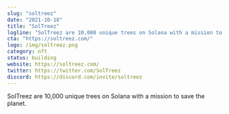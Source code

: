 ```yaml
---
slug: "soltreez"
date: "2021-10-18"
title: "SolTreez"
logline: "SolTreez are 10,000 unique trees on Solana with a mission to save the planet."
cta: "https://soltreez.com/"
logo: /img/soltreez.png
category: nft
status: building
website: https://soltreez.com/
twitter: https://twitter.com/SolTreez
discord: https://discord.com/invite/soltreez
---
```


SolTreez are 10,000 unique trees on Solana with a mission to save the planet.
